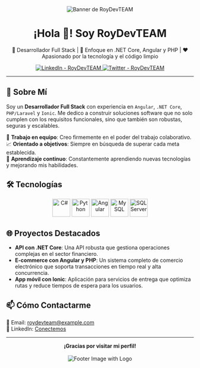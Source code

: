 <div align="center">
  <img src="https://via.placeholder.com/500x150?text=RoyDevTEAM+Banner" alt="Banner de RoyDevTEAM">
</div>

<h1 align="center">¡Hola 👋! Soy RoyDevTEAM</h1>
<p align="center">🚀 Desarrollador Full Stack | 🎯 Enfoque en .NET Core, Angular y PHP | ❤️ Apasionado por la tecnología y el código limpio</p>

<p align="center">
  <!-- Redes sociales -->
  <a href="https://linkedin.com/in/roydevteam">
    <img alt="LinkedIn - RoyDevTEAM" src="https://img.shields.io/badge/LinkedIn-RoyDevTEAM-blue?style=flat&logo=linkedin">
  </a>
  <a href="https://twitter.com/roydevteam">
    <img alt="Twitter - RoyDevTEAM" src="https://img.shields.io/badge/Twitter-RoyDevTEAM-blue?style=flat&logo=twitter">
  </a>
</p>

---

## 🌟 Sobre Mí

Soy un **Desarrollador Full Stack** con experiencia en `Angular`, `.NET Core`, `PHP/Laravel` y `Ionic`. Me dedico a construir soluciones software que no solo cumplen con los requisitos funcionales, sino que también son robustas, seguras y escalables.

👥 **Trabajo en equipo**: Creo firmemente en el poder del trabajo colaborativo.  
📈 **Orientado a objetivos**: Siempre en búsqueda de superar cada meta establecida.  
🌱 **Aprendizaje continuo**: Constantemente aprendiendo nuevas tecnologías y mejorando mis habilidades.

## 🛠️ Tecnologías

<div align="center">
  <img src="https://img.icons8.com/color/48/000000/c-sharp-logo.png" alt="C#" width="48" height="48"/>
  <img src="https://img.icons8.com/color/48/000000/python--v1.png" alt="Python" width="48" height="48"/>
  <img src="https://img.icons8.com/color/48/000000/angularjs.png" alt="Angular" width="48" height="48"/>
  <img src="https://img.icons8.com/fluency/48/000000/mysql-logo.png" alt="MySQL" width="48" height="48"/>
  <img src="https://img.icons8.com/color/48/000000/microsoft-sql-server.png" alt="SQL Server" width="48" height="48"/>
</div>

## 🌐 Proyectos Destacados

- **API con .NET Core**: Una API robusta que gestiona operaciones complejas en el sector financiero.
- **E-commerce con Angular y PHP**: Un sistema completo de comercio electrónico que soporta transacciones en tiempo real y alta concurrencia.
- **App móvil con Ionic**: Aplicación para servicios de entrega que optimiza rutas y reduce tiempos de espera para los usuarios.

## 📫 Cómo Contactarme

📧 Email: [roydevteam@example.com](mailto:roydevteam@example.com)  
💬 LinkedIn: [Conectemos](https://linkedin.com/in/roydevteam)

---

<div align="center">
  <strong>¡Gracias por visitar mi perfil!</strong>
  <br>
  <br>
  <img src="https://via.placeholder.com/150" alt="Footer Image with Logo">
</div>
